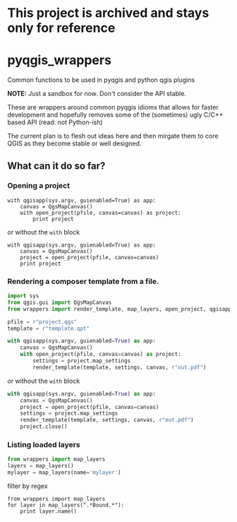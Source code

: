 # This project is archived and stays only for reference

# pyqgis_wrappers
Common functions to be used in pyqgis and python qgis plugins

**NOTE:** Just a sandbox for now.  Don't consider the API stable.

These are wrappers around common pyqgis idioms that allows for faster development and hopefully removes
some of the (sometimes) ugly C/C++ based API (read: not Python-ish)

The current plan is to flesh out ideas here and then mirgate them to core QGIS as they become stable or well designed.

What can it do so far?
----------------------

### Opening a project

```
with qgisapp(sys.argv, guienabled=True) as app:
    canvas = QgsMapCanvas()
    with open_project(pfile, canvas=canvas) as project:
        print project
```

or without the `with` block

```
with qgisapp(sys.argv, guienabled=True) as app:
    canvas = QgsMapCanvas()
    project = open_project(pfile, canvas=canvas)
    print project
```

### Rendering a composer template from a file.

```python
import sys
from qgis.gui import QgsMapCanvas
from wrappers import render_template, map_layers, open_project, qgisapp

pfile = r"project.qgs"
template = r"template.qpt"

with qgisapp(sys.argv, guienabled=True) as app:
    canvas = QgsMapCanvas()
    with open_project(pfile, canvas=canvas) as project:
        settings = project.map_settings
        render_template(template, settings, canvas, r"out.pdf")
```

or without the `with` block

```python
with qgisapp(sys.argv, guienabled=True) as app:
    canvas = QgsMapCanvas()
    project = open_project(pfile, canvas=canvas)
    settings = project.map_settings
    render_template(template, settings, canvas, r"out.pdf")
    project.close()
```

### Listing loaded layers

```python
from wrappers import map_layers
layers = map_layers()
mylayer = map_layers(name='mylayer')
```

filter by regex

```
from wrappers import map_layers
for layer in map_layers(".*Bound.*"):
    print layer.name()
```
